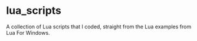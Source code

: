 # lua_scripts
A collection of Lua scripts that I coded, straight from the Lua examples from Lua For Windows.
